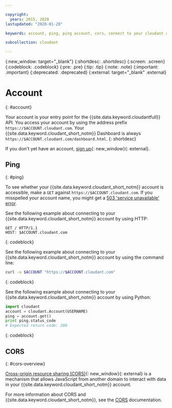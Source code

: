 ```yaml
---

copyright:
  years: 2015, 2020
lastupdated: "2020-01-20"

keywords: account, ping, ping account, cors, connect to your cloudant account

subcollection: cloudant

---
```


{:new_window: target="_blank"}
{:shortdesc: .shortdesc}
{:screen: .screen}
{:codeblock: .codeblock}
{:pre: .pre}
{:tip: .tip}
{:note: .note}
{:important: .important}
{:deprecated: .deprecated}
{:external: target="_blank" .external}

<!-- Acrolinx: 2019-09-06 -->

# Account
{: #account}

Your account is your entry point for the {{site.data.keyword.cloudantfull}} API.
You access your account by using the address prefix
`https://$ACCOUNT.cloudant.com`.
Your {{site.data.keyword.cloudant_short_notm}} Dashboard is always
`https://$ACCOUNT.cloudant.com/dashboard.html`.
{: shortdesc}

If you don't yet have an account, [sign up](https://cloudant.com/sign-up/){: new_window}{: external}.

## Ping
{:  #ping}

To see whether your {{site.data.keyword.cloudant_short_notm}} account is accessible,
make a `GET` against `https://$ACCOUNT.cloudant.com`.
If you misspelled your account name,
you might get a [503 'service unavailable' error](/docs/Cloudant?topic=cloudant-http#http-status-codes).

See the following example about connecting to your {{site.data.keyword.cloudant_short_notm}} account by using HTTP:

```HTTP
GET / HTTP/1.1
HOST: $ACCOUNT.cloudant.com
```
{: codeblock}

See the following example about connecting to your {{site.data.keyword.cloudant_short_notm}} account by using the command line:

```sh
curl -u $ACCOUNT "https://$ACCOUNT.cloudant.com"
```
{: codeblock}

<!--

*See the following example about connecting to your {{site.data.keyword.cloudant_short_notm}} account by using Javascript:*

```javascript
var nano = require('nano');
var account = nano("https://$ACCOUNT:$PASSWORD@$ACCOUNT.cloudant.com");
account.request(function (err, body) {
	if (!err) {
		console.log(body);
	}
});
```
{: codeblock}

-->

See the following example about connecting to your {{site.data.keyword.cloudant_short_notm}} account by using Python:

```python
import cloudant
account = cloudant.Account(USERNAME)
ping = account.get()
print ping.status_code
# Expected return code: 200
```
{: codeblock}

## CORS
{: #cors-overview}

[Cross-origin resource sharing (CORS)](http://www.w3.org/TR/cors/){: new_window}{: external} is a
mechanism that allows JavaScript from another domain to interact with data in
your {{site.data.keyword.cloudant_short_notm}} account.

For more information about CORS and {{site.data.keyword.cloudant_short_notm}}, see the [CORS](/docs/Cloudant?topic=cloudant-cors#cors) documentation.
